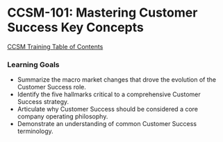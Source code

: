 # CCSM-101: Mastering Customer Success Key Concepts

[CCSM Training Table of Contents](https://github.com/pslucas0212/CCSM-Training/)

### Learning Goals
- Summarize the macro market changes that drove the evolution of the Customer Success role.
- Identify the five hallmarks critical to a comprehensive Customer Success strategy.
- Articulate why Customer Success should be considered a core company operating philosophy.
- Demonstrate an understanding of common Customer Success terminology.
